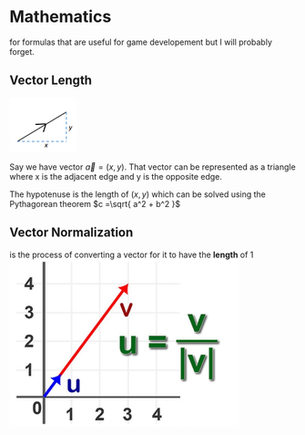 # Mathematics

for formulas that are useful for game developement but I will probably forget.


## Vector Length
![](.imgs/vector-length.png)

Say we have vector $\vec{a} = (x,y)$. That vector can be represented as a triangle where x is the adjacent edge and y is the opposite edge.

The hypotenuse is the length of $(x,y)$ which can be solved using the Pythagorean theorem $c =\sqrt{ a^2 + b^2 }$


## Vector Normalization

is the process of converting a vector for it to have the **length** of 1
![](./.imgs/vector-normalization.png)
